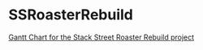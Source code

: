 # SSRoasterRebuild


[Gantt Chart for the Stack Street Roaster Rebuild project](https://duaneindustries.github.io/Duane-Company/SSRoasterRebuild_Gantt.html)
